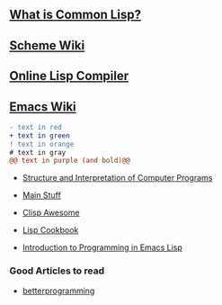 ## [What is Common Lisp?](https://common-lisp.net/)

## [Scheme Wiki](https://www.scheme.com/tspl4/)

## [Online Lisp Compiler](https://www.tutorialspoint.com/execute_lisp_online.php)

## [Emacs Wiki](https://www.emacswiki.org/)  

```diff
- text in red
+ text in green
! text in orange
# text in gray
@@ text in purple (and bold)@@
```
+ [Structure and Interpretation of Computer Programs](https://ocw.mit.edu/courses/electrical-engineering-and-computer-science/6-001-structure-and-interpretation-of-computer-programs-spring-2005/)

+ [Main Stuff](https://common-lisp.net/tutorials)
+ [Clisp Awesome](https://github.com/CodyReichert/awesome-cl)  
+ [Lisp Cookbook](https://lispcookbook.github.io/cl-cookbook/)
+ [Introduction to Programming in Emacs Lisp](https://www.gnu.org/software/emacs/manual/pdf/eintr.pdf)

### Good Articles to read
+ [betterprogramming](https://betterprogramming.pub/why-i-still-lisp-and-you-should-too-18a2ae36bd8)
